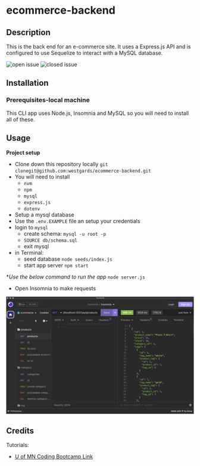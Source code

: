 # ecommerce-backend

## Description

This is the back end for an e-commerce site. It uses a Express.js API and is configured to use Sequelize to interact with a MySQL database.

![open issue](https://img.shields.io/github/issues-raw/westgards/ecommerce-backend)
![closed issue](https://img.shields.io/github/issues-closed-raw/westgards/employee_tracker)

## Installation

### Prerequisites-local machine

This CLI app uses Node.js, Insomnia and MySQL so you will need to install all of these.

## Usage

**Project setup**

- Clone down this repository locally
  `git clonegit@github.com:westgards/ecommerce-backend.git`
- You will need to install
  - `nvm`
  - `npm`
  - `mysql`
  - `express.js`
  - `dotenv`
- Setup a mysql database
- Use the `.env.EXAMPLE` file an setup your credentials
- login to `mysql`
  - create schema: `mysql -u root -p`
  - `SOURCE db/schema.sql`
  - exit mysql
- in Terminal:
  - seed database `node seeds/index.js`
  - start app server `npm start`

\*_Use the below command to run the app_
`node server.js`

- Open Insomnia to make requests

![Demo_ecommerce](./assets/images/insomnia.png)

## Credits

Tutorials:

- [U of MN Coding Bootcamp Link](https://github.com/coding-boot-camp)
